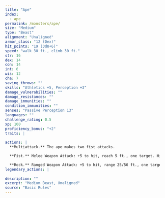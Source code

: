```yaml
---
title: "Ape"
index:
  - ape
permalink: /monsters/ape/
size: "Medium"
type: "Beast"
alignment: "Unaligned"
armor_class: "12 (Dex)"
hit_points: "19 (3d8+6)"
speed: "walk 30 ft., climb 30 ft."
str: 16
dex: 14
con: 14
int: 6
wis: 12
cha: 7
saving_throws: ""
skills: "Athletics +5, Perception +3"
damage_vulnerabilities: ""
damage_resistances: ""
damage_immunities: ""
condition_immunities: ""
senses: "Passive Perception 13"
languages: ""
challenge_rating: 0.5
xp: 100
proficiency_bonus: "+2"
traits: |
  
actions: |
  **Multiattack.** The ape makes two fist attacks.

  **Fist.** Melee Weapon Attack: +5 to hit, reach 5 ft., one target. Hit: 6 (1d6 + 3) bludgeoning damage.

  **Rock.** Ranged Weapon Attack: +5 to hit, range 25/50 ft., one target. Hit: 6 (1d6 + 3) bludgeoning damage.  
legendary_actions: |
  
description: ""
excerpt: "Medium Beast, Unaligned"
source: "Basic Rules"
---
```

